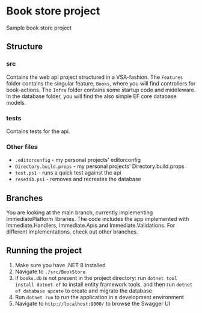 # Book store project

Sample book store project

## Structure
### src
Contains the web api project structured in a VSA-fashion.
The `Features` folder contains the singular feature, `Books`, where you will find controllers for book-actions.
The `Infra` folder contains some startup code and middleware.
In the database folder, you will find the also simple EF core database models.

### tests
Contains tests for the api.

### Other files
- `.editorconfig` - my personal projects' editorconfig
- `Directory.build.props` - my personal projects' Directory.build.props
- `test.ps1` - runs a quick test against the api
- `resetdb.ps1` - removes and recreates the database

## Branches
You are looking at the main branch, currently implementing ImmediatePlatform libraries.
The code includes the app implemented with Immediate.Handlers, Immediate.Apis and Immediate.Validations.
For different implementations, check out other branches.

## Running the project
1. Make sure you have .NET 8 installed
2. Navigate to `./src/BookStore`
3. If `books.db` is not present in the project directory: run `dotnet tool install dotnet-ef` to install entity framework tools, and then run `dotnet ef database update` to create and migrate the database
4. Run `dotnet run` to run the application in a development environment
5. Navigate to `http://localhost:9000/` to browse the Swagger UI
